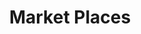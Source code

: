 ---
title: Market Places
metaTitle: Core - Intergration Guide for Market Places
description: Learn to how intergrate MPL Core into your products
---